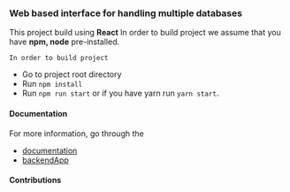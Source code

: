 ### Web based interface for handling multiple databases


This project build using **React** 
In order to build project we assume that you have **npm, node** pre-installed.

`In order to build project`
- Go to project root directory
- Run `npm install`
- Run `npm run start` or if you have yarn run `yarn start`.


#### Documentation

For more information, go through the
- [documentation](https://github.com/Hrtkk/DDI-frontend/tree/master/docs)
- [backendApp](https://github.com/Hrtkk/DDI-backend)

#### Contributions
